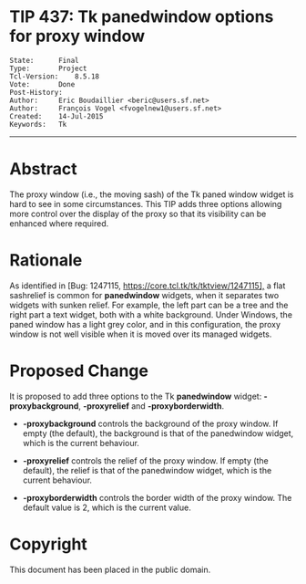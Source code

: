 # TIP 437: Tk panedwindow options for proxy window
	State:		Final
	Type:		Project
	Tcl-Version:	8.5.18
	Vote:		Done
	Post-History:	
	Author:		Eric Boudaillier <beric@users.sf.net>
	Author:		François Vogel <fvogelnew1@users.sf.net>
	Created:	14-Jul-2015
	Keywords:	Tk
-----

# Abstract

The proxy window \(i.e., the moving sash\) of the Tk paned window widget is hard
to see in some circumstances.  This TIP adds three options allowing more
control over the display of the proxy so that its visibility can be enhanced
where required.

# Rationale

As identified in [Bug: 1247115, <https://core.tcl.tk/tk/tktview/1247115],> a
flat sashrelief is common for **panedwindow** widgets, when it separates two
widgets with sunken relief.  For example, the left part can be a tree and the
right part a text widget, both with a white background.  Under Windows, the
paned window has a light grey color, and in this configuration, the proxy
window is not well visible when it is moved over its managed widgets.

# Proposed Change

It is proposed to add three options to the Tk **panedwindow** widget:
**-proxybackground**, **-proxyrelief** and **-proxyborderwidth**.

 * **-proxybackground** controls the background of the proxy window.  If
   empty \(the default\), the background is that of the panedwindow widget,
   which is the current behaviour.

 * **-proxyrelief** controls the relief of the proxy window.  If empty \(the
   default\), the relief is that of the panedwindow widget, which is the
   current behaviour.

 * **-proxyborderwidth** controls the border width of the proxy window.  The
   default value is 2, which is the current value.

# Copyright

This document has been placed in the public domain.

